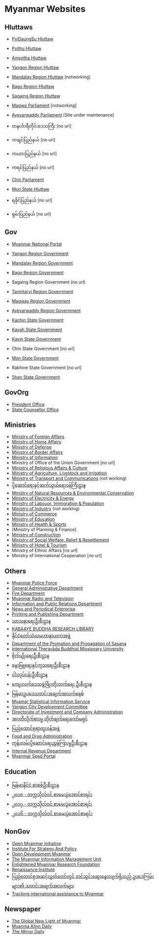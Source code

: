 # Myanmar Websites

## Hluttaws

- [PyiDaungSu Hluttaw](https://pyidaungsu.hluttaw.mm)
- [Pyithu Hluttaw](https://www.pyithu.hluttaw.mm)
- [Amyotha Hluttaw](http://www.amyotha.hluttaw.mm)
- [Yangon Region Hluttaw](http://yangon.hluttaw.mm)
- [Mandalay Region Hluttaw](http://www.mdyregionhluttaw.gov.mm) [notworking]
- [Bago Region Hluttaw](http://bagoregionhluttaw.gov.mm)
- [Sagaing Region Hluttaw](http://www.sagaingregionhluttaw.gov.mm)
- [Magwa Parliament](http://www.magwaparliament.gov.mm) [notworking]
- [Ayeyarwaddy Parliament](http://www.ayeyarwaddyparliament.gov.mm) [Site under maintenance]
- တနင်္လာရီတိုင်းဒေသကြီး [no url]

- ကချင်ပြည်နယ် [no url]
- ကယားပြည်နယ် [no url]
- ကရင်ပြည်နယ် [no url]
- [Chin Parliament](http://www.chinparliament.gov.mm)
- [Mon State Hluttaw](http://www.monhluttaw.com)
- ရခိုင်ပြည်နယ် [no url]
- ရှမ်းပြည်နယ် [no url]


## Gov

- [Myanmar National Portal](https://myanmar.gov.mm)

- [Yangon Region Government](http://www.yangon.gov.mm)
- [Mandalay Region Government](http://www.mdyregion.gov.mm)
- [Bago Region Government](http://bagoregion.gov.mm)
- Sagaing Region Government (no url)
- [Tanintaryi Region Government](http://www.tniregion.gov.mm/division-gov)
- [Magway Region Government](http://www.magwaygov.org)
- [Ayeyarwaddy Region Government](http://www.ayeyarwadyregion.gov.mm)

- [Kachin State Government](http://www.kachinstate.gov.mm)
- [Kayah State Government](http://www.kayahstate.gov.mm)
- [Kayin State Government](http://www.kayinstate.gov.mm)
- Chin State Government [no url]
- [Mon State Government](http://www.monstate.gov.mm)
- Rakhine State Government [no url]
- [Shan State Government](http://www.shanstate.gov.mm)

## GovOrg
- [President Office](http://www.president-office.gov.mm)
- [State Counsellor Office](http://www.statecounsellor.gov.mm)

## Ministries
- [Ministry of Foreign Affairs](http://www.mofa.gov.mm)
- [Ministry of Home Affairs](http://www.myanmarmoha.org)
- [Ministry of Defense](http://www.mod.gov.mm)
- [Ministry of Border Affairs](http://www.mba.gov.mm)
- [Ministry of Information](http://www.moi.gov.mm)
- Ministry of Office of the Union Government [no url]
- [Ministry of Religious Affairs & Culture](http://www.mora.gov.mm)
- [Ministry of Agriculture, Livestock and Irrigation](https://www.moali.gov.mm)
- [Ministry of Transport and Communications](http://www.mcit.gov.mm) (not working) 
- [ပို့ဆောင်ရေးနှင့်ဆက်သွယ်ရေးဝန်ကြီးဌာန](https://www.motc.gov.mm)
- [Ministry of Natural Resources & Environmental Conservation](http://www.monrec.gov.mm)
- [Ministry of Electricity & Energy](http://www.moee.gov.mm)
- [Ministry of Labouor, Immigration & Population](https://www.mol.gov.mm/mm/)
- [Ministry of Industry](http://www.industry.gov.mm) (not working)
- [Ministry of Commerce](https://www.commerce.gov.mm)
- [Ministry of Education](http://www.moe.gov.mm)
- [Ministry of Health & Sports](http://www.mohs.gov.mm)
- [Ministry of Planning & Finance]
- [Ministry of Construction](http://www.construction.gov.mm)
- [Ministry of Social Welfare, Relief & Resettlement](http://www.mswrr.gov.mm)
- [Ministry of Hotel & Tourism](https://tourism.gov.mm/my_MM/)
- Ministry of Ethnic Affairs [no url]
- Ministry of International Cooperation [no url]




## Others
- [Myanmar Police Force](http://www.myanmarpoliceforce.org/mm/)
- [General Administrative Department](http://www.gad.gov.mm)
- [Fire Department](http://www.fsd.gov.mm)
- [Myanmar Radio and Television](https://www.mrtvmyanmar.com/mm)
- [Information and Public Relations Department](http://www.moi.gov.mm/iprd:zg/)
- [News and Periodical Enterprise](http://www.moi.gov.mm/npe:zg/)
- [Printing and Publishing Department](http://www.moi.gov.mm/ppd:zg/)
- [သာသနာရေးဦးစီးဌာန](http://www.dra.gov.mm)
- [KABAAYE BUDDHA RESEARCH LIBRARY](http://www.kbrl.gov.mm/Catalog/Featured)
- [နိုင်ငံတော်သံဃမဟာနာယကအဖွဲ့](http://www.mahana.org.mm)
- [Department of the Promation and Propagation of Sasana](http://www.dpps.gov.mm)
- [International Theravāda Buddhist Missionary University](http://www.itbmu.org.mm)
- [စိုက်ပျိုးရေးဦးစီးဌာန](http://www.doa.gov.mm/doa/)
- [မွေးမြူရေးနှင့်ကုသရေးဦးစီးဌာန](http://www.lbvd.gov.mm)
- [ငါးလုပ်ငန်းဦးစီးဌာန](http://www.dof.gov.mm)
- [ကျေးလက်ဒေသဖွံ့ဖြိုးတိုးတက်ရေး ဦးစီးဌာန](http://www.drdmyanmar.org)
- [မြန်မာဥပဒေသတင်းအချက်အလက်စနစ်](https://www.mlis.gov.mm)
- [Myamar Statistical Information Service](http://www.mmsis.gov.mm)
- [Yangon City Development Committee](https://www.ycdc.gov.mm)
- [Directorate of Investment and Company Administration](https://www.dica.gov.mm)
- [အဂတိလိုက်စားမှု တိုက်ဖျက်ရေးကော်မရှင်](http://www.accm.gov.mm/acc/index.php)
- [ပြည်ထောင်စုရာထူးဝန်အဖွဲ့](http://www.ucsb.gov.mm)
- [Food and Drug Administration](http://www.fdamyanmar.gov.mm)
- [ကုန်းလမ်းပို့ဆောင်ရေးညွှန်ကြားမှုဦးစီးဌာန](https://rtad.gov.mm)
- [Internal Revenue Department](http://www.irdmyanmar.gov.mm)
- [Myanmar Seed Portal](http://www.myanmarseedportal.gov.mm)

## Education
- [မြန်မာနိုင်ငံ စာစစ်ဦးစီးဌာန](http://myanmarexam.org/)
 - [၂၀၁၈ - တက္ကသိုလ်ဝင် စာမေးပွဲအောင်စာရင်း](http://2018.myanmarexam.org/)
 - [၂၀၁၇ - တက္ကသိုလ်ဝင် စာမေးပွဲအောင်စာရင်း](http://2017.myanmarexam.org/)
 - [၂၀၁၆ - တက္ကသိုလ်ဝင် စာမေးပွဲအောင်စာရင်း](http://2016.myanmarexam.org/)


## NonGov

- [Open Myanmar Initiative](http://omimyanmar.org)
- [Institute For Strategy And Policy](http://www.ispmyanmar.com)
- [Open Development Myanmar](https://opendevelopmentmyanmar.net)
- [The Myanmar Information Management Unit](http://themimu.info)
- [Enlightened Myanmar Research Foundation](https://emref.org/en)
- [Renaissance Institute](https://rimyanmar.org/en)
- [ပြည်ထောင်စုအဆင့်လွှတ်တော်တွင် တင်သွင်းဆွေးနွေးလျက်ရှိသည့် ဥပဒေကြမ်းများ၏ သတင်းအချက်အလက်များ](https://iamabill.org)
- [Tracking international assistance to Myanmar](https://mohinga.info/en/)


## Newspaper
- [The Global New Light of Myanmar](http://www.moi.gov.mm/npe/nlm/)
- [Myanma Alinn Daily](http://www.moi.gov.mm/npe/mal/)
- [The Mirror Daily](http://www.moi.gov.mm/npe/km/)

